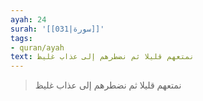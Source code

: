 ```yaml
---
ayah: 24
surah: '[[031|سورة]]'
tags:
- quran/ayah
text: نمتعهم قليلا ثم نضطرهم إلى عذاب غليظ
---
```

> نمتعهم قليلا ثم نضطرهم إلى عذاب غليظ

